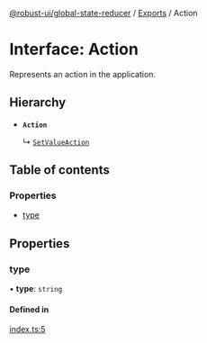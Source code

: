 [@robust-ui/global-state-reducer](../README.md) / [Exports](../modules.md) / Action

# Interface: Action

Represents an action in the application.

## Hierarchy

- **`Action`**

  ↳ [`SetValueAction`](SetValueAction.md)

## Table of contents

### Properties

- [type](Action.md#type)

## Properties

### type

• **type**: `string`

#### Defined in

[index.ts:5](https://github.com/nahuelRosas/robust-ui/blob/148f787/packages/reducer/global-state-reducer/src/index.ts#L5)
